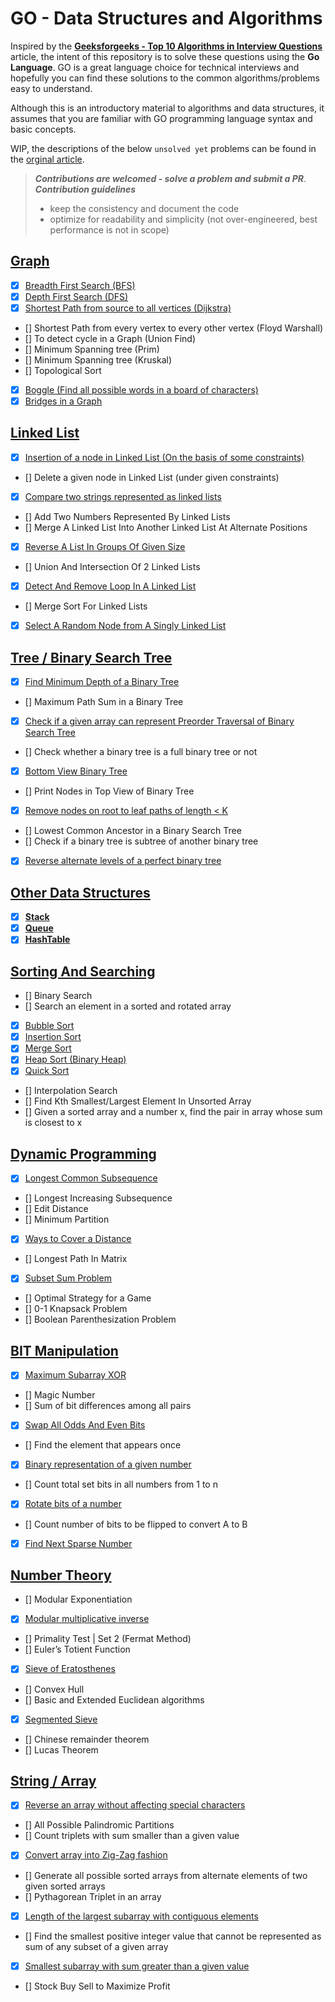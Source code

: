 # GO - Data Structures and Algorithms

Inspired by the **[Geeksforgeeks - Top 10 Algorithms in Interview Questions](https://www.geeksforgeeks.org/top-10-algorithms-in-interview-questions/amp/)** article, the intent of this repository is to solve these questions using the **Go Language**. GO is a great language choice for technical interviews and hopefully you can find these solutions to the common algorithms/problems easy to understand.

Although this is an introductory material to algorithms and data structures, it assumes that you are familiar with GO programming language syntax and basic concepts.

WIP, the descriptions of the below `unsolved yet` problems can be found in the [orginal article](https://www.geeksforgeeks.org/top-10-algorithms-in-interview-questions/amp/).  

> ***Contributions are welcomed - solve a problem and submit a PR***.  
> ***Contribution guidelines***
>
> * keep the consistency and document the code
> * optimize for readability and simplicity (not over-engineered, best performance is not in scope)

## [Graph](https://github.com/danrusei/algorithms_with_Go/tree/main/graph)

* [x] [Breadth First Search (BFS)](https://github.com/danrusei/algorithms_with_Go/tree/main/graph/traverse_bfs)
* [x] [Depth First Search (DFS)](https://github.com/danrusei/algorithms_with_Go/tree/main/graph/traverse_dfs)
* [x] [Shortest Path from source to all vertices (Dijkstra)](https://github.com/danrusei/algorithms_with_Go/tree/main/graph/dijkstra)
* [] Shortest Path from every vertex to every other vertex (Floyd Warshall)
* [] To detect cycle in a Graph (Union Find)
* [] Minimum Spanning tree (Prim)
* [] Minimum Spanning tree (Kruskal)
* [] Topological Sort
* [x] [Boggle (Find all possible words in a board of characters)](https://github.com/danrusei/algorithms_with_Go/tree/main/graph/boggle)
* [x] [Bridges in a Graph](https://github.com/danrusei/algorithms_with_Go/tree/main/graph/bridges)

## [Linked List](https://github.com/danrusei/algorithms_with_Go/tree/main/linkedlist)

* [x] [Insertion of a node in Linked List (On the basis of some constraints)](https://github.com/danrusei/algorithms_with_Go/tree/main/linkedlist/insert_node)
* [] Delete a given node in Linked List (under given constraints)
* [x] [Compare two strings represented as linked lists](https://github.com/danrusei/algorithms_with_Go/tree/main/linkedlist/compare_strings)
* [] Add Two Numbers Represented By Linked Lists
* [] Merge A Linked List Into Another Linked List At Alternate Positions
* [x] [Reverse A List In Groups Of Given Size](https://github.com/danrusei/algorithms_with_Go/tree/main/linkedlist/reverse_by_groups)
* [] Union And Intersection Of 2 Linked Lists
* [x] [Detect And Remove Loop In A Linked List](https://github.com/danrusei/algorithms_with_Go/tree/main/linkedlist/remove_loop)
* [] Merge Sort For Linked Lists
* [x] [Select A Random Node from A Singly Linked List](https://github.com/danrusei/algorithms_with_Go/tree/main/linkedlist/random_node)

## [Tree / Binary Search Tree](https://github.com/danrusei/algorithms_with_Go/tree/main/binary_tree)

* [x] [Find Minimum Depth of a Binary Tree](https://github.com/danrusei/algorithms_with_Go/tree/main/binary_tree/minimum_depth)
* [] Maximum Path Sum in a Binary Tree
* [x] [Check if a given array can represent Preorder Traversal of Binary Search Tree](https://github.com/danrusei/algorithms_with_Go/tree/main/binary_tree/preorder_traversal)
* [] Check whether a binary tree is a full binary tree or not
* [x] [Bottom View Binary Tree](https://github.com/danrusei/algorithms_with_Go/tree/main/binary_tree/bottom_view)
* [] Print Nodes in Top View of Binary Tree
* [x] [Remove nodes on root to leaf paths of length < K](https://github.com/danrusei/algorithms_with_Go/tree/main/binary_tree/remove_nodes)
* [] Lowest Common Ancestor in a Binary Search Tree
* [] Check if a binary tree is subtree of another binary tree
* [x] [Reverse alternate levels of a perfect binary tree](https://github.com/danrusei/algorithms_with_Go/tree/main/binary_tree/reverse_alternate)

## [Other Data Structures](https://github.com/danrusei/algorithms_with_Go/tree/main/other_ds)

* [x] **[Stack](https://github.com/danrusei/algorithms_with_Go/tree/main/other_ds/stack)**
* [x] **[Queue](https://github.com/danrusei/algorithms_with_Go/tree/main/other_ds/queue)**
* [x] **[HashTable](https://github.com/danrusei/algorithms_with_Go/tree/main/other_ds/hashtable)**

## [Sorting And Searching](https://github.com/danrusei/algorithms_with_Go/tree/main/sorting)

* [] Binary Search
* [] Search an element in a sorted and rotated array
* [x] [Bubble Sort](https://github.com/danrusei/algorithms_with_Go/tree/main/sorting/bubble_sort)
* [x] [Insertion Sort](https://github.com/danrusei/algorithms_with_Go/tree/main/sorting/insertion_sort)
* [x] [Merge Sort](https://github.com/danrusei/algorithms_with_Go/tree/main/sorting/merge_sort)
* [x] [Heap Sort (Binary Heap)](https://github.com/danrusei/algorithms_with_Go/tree/main/sorting/heap_sort)
* [x] [Quick Sort](https://github.com/danrusei/algorithms_with_Go/tree/main/sorting/quick_sort)
* [] Interpolation Search
* [] Find Kth Smallest/Largest Element In Unsorted Array
* [] Given a sorted array and a number x, find the pair in array whose sum is closest to x

## [Dynamic Programming](https://github.com/danrusei/algorithms_with_Go/tree/main/dynamic)

* [x] [Longest Common Subsequence](https://github.com/danrusei/algorithms_with_Go/tree/main/dynamic/longest_common_subsequence)
* [] Longest Increasing Subsequence
* [] Edit Distance
* [] Minimum Partition
* [x] [Ways to Cover a Distance](https://github.com/danrusei/algorithms_with_Go/tree/main/dynamic/cover_distance)
* [] Longest Path In Matrix
* [x] [Subset Sum Problem](https://github.com/danrusei/algorithms_with_Go/tree/main/dynamic/subset_sum)
* [] Optimal Strategy for a Game
* [] 0-1 Knapsack Problem
* [] Boolean Parenthesization Problem

## [BIT Manipulation](https://github.com/danrusei/algorithms_with_Go/tree/main/bitwise)

* [x] [Maximum Subarray XOR](https://github.com/danrusei/algorithms_with_Go/tree/main/bitwise/max_xor)
* [] Magic Number
* [] Sum of bit differences among all pairs
* [x] [Swap All Odds And Even Bits](https://github.com/danrusei/algorithms_with_Go/tree/main/bitwise/swapp_odd_even)
* [] Find the element that appears once
* [x] [Binary representation of a given number](https://github.com/danrusei/algorithms_with_Go/tree/main/bitwise/decimal_to_binary)
* [] Count total set bits in all numbers from 1 to n
* [x] [Rotate bits of a number](https://github.com/danrusei/algorithms_with_Go/tree/main/bitwise/rotate_bits)
* [] Count number of bits to be flipped to convert A to B
* [x] [Find Next Sparse Number](https://github.com/danrusei/algorithms_with_Go/tree/main/bitwise/next_sparse)

## [Number Theory](https://github.com/danrusei/algorithms_with_Go/tree/main/numbers)

* [] Modular Exponentiation
* [x] [Modular multiplicative inverse](https://github.com/danrusei/algorithms_with_Go/tree/main/numbers/multiplicative)
* [] Primality Test | Set 2 (Fermat Method)
* [] Euler’s Totient Function
* [x] [Sieve of Eratosthenes](https://github.com/danrusei/algorithms_with_Go/tree/main/numbers/eratosthenes)
* [] Convex Hull
* [] Basic and Extended Euclidean algorithms
* [x] [Segmented Sieve](https://github.com/danrusei/algorithms_with_Go/tree/main/numbers/segmented)
* [] Chinese remainder theorem
* [] Lucas Theorem

## [String / Array](https://github.com/danrusei/algorithms_with_Go/tree/main/strings)

* [x] [Reverse an array without affecting special characters](https://github.com/danrusei/algorithms_with_Go/tree/main/strings/reverse_alpha)
* [] All Possible Palindromic Partitions
* [] Count triplets with sum smaller than a given value
* [x] [Convert array into Zig-Zag fashion](https://github.com/danrusei/algorithms_with_Go/tree/main/strings/zig_zag)
* [] Generate all possible sorted arrays from alternate elements of two given sorted arrays
* [] Pythagorean Triplet in an array
* [x] [Length of the largest subarray with contiguous elements](https://github.com/danrusei/algorithms_with_Go/tree/main/strings/largest_subarray)
* [] Find the smallest positive integer value that cannot be represented as sum of any subset of a given array
* [x] [Smallest subarray with sum greater than a given value](https://github.com/danrusei/algorithms_with_Go/tree/main/strings/smallest_subarray)
* [] Stock Buy Sell to Maximize Profit
